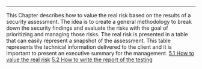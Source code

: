 -----

This Chapter describes how to value the real risk based on the results
of a security assessment. The idea is to create a general methodology to
break down the security findings and evaluate the risks with the goal of
prioritizing and managing those risks. The real risk is presented in a
table that can easily represent a snapshot of the assessment. This table
represents the technical information delivered to the client and it is
important to present an executive summary for the management.
[5.1 How to value the real
risk](How_to_value_the_real_risk_AoC "wikilink")
[5.2 How to write the report of the
testing](How_to_write_the_report_of_the_testing_AoC "wikilink")